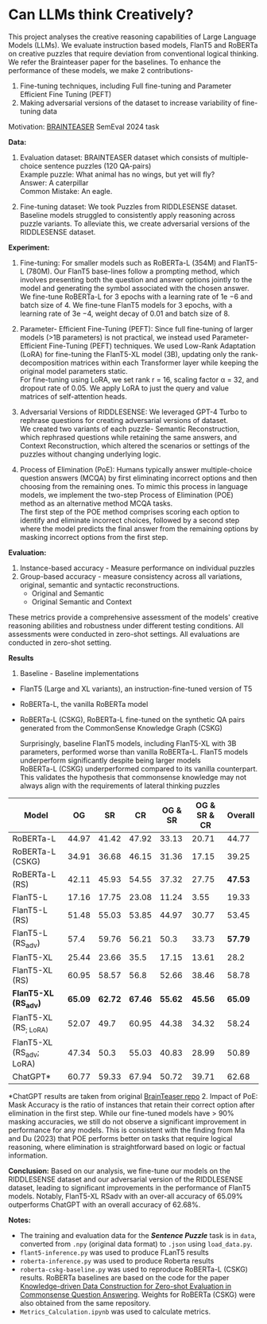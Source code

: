 # Can LLMs think Creatively?


This project analyses the creative reasoning capabilities of Large Language Models (LLMs). We evaluate instruction based models, FlanT5 and RoBERTa on creative puzzles that require deviation from conventional logical thinking. We refer the Brainteaser paper for the baselines. To enhance the performance of these models, we make 2 contributions-
1. Fine-tuning techniques, including Full fine-tuning and Parameter Efficient Fine Tuning (PEFT)
2. Making adversarial versions of the dataset to increase variability of fine-tuning data

Motivation: [BRAINTEASER](https://semevalbrainteaser.github.io/) SemEval 2024 task


**Data:** 
1. Evaluation dataset: BRAINTEASER dataset which consists of multiple-choice sentence puzzles (120 QA-pairs)  
Example puzzle: What animal has no wings, but yet will fly?   
Answer: A caterpillar    
Common Mistake: An eagle.

2. Fine-tuning dataset: We took Puzzles from RIDDLESENSE dataset. Baseline models struggled to consistently apply reasoning across puzzle variants. To alleviate this, we create adversarial versions of the RIDDLESENSE dataset.

**Experiment:**
1. Fine-tuning: For smaller models such as RoBERTa-L (354M) and FlanT5-L (780M). Our FlanT5 base-lines follow a prompting method, which involves presenting both the question and answer options jointly to the model and generating the symbol associated with the chosen answer.
We fine-tune RoBERTa-L for 3 epochs with a learning rate of 1e −6 and batch size of 4. 
We fine-tune FlanT5 models for 3 epochs, with a learning rate of 3e −4, weight decay of 0.01 and batch size of 8.

2. Parameter- Efficient Fine-Tuning (PEFT): Since full fine-tuning of larger models (>1B parameters) is not practical, we instead used Parameter-Efficient Fine-Tuning (PEFT) techniques. We used Low-Rank Adaptation (LoRA) for fine-tuning the FlanT5-XL model (3B), updating only the rank-decomposition matrices within each Transformer layer while keeping the original model parameters static.  
For fine-tuning using LoRA, we set rank r = 16, scaling factor α = 32, and dropout rate of 0.05. We apply LoRA to just the query and value matrices of self-attention heads. 

3. Adversarial Versions of RIDDLESENSE:  We leveraged GPT-4 Turbo to rephrase questions for creating adversarial versions of dataset.  
We created two variants of each puzzle- Semantic Reconstruction, which rephrased questions while retaining the same answers, and Context Reconstruction, which altered the scenarios or settings of the puzzles without changing underlying logic. 

4. Process of Elimination (PoE): Humans typically answer multiple-choice question answers (MCQA) by first eliminating incorrect options and then choosing from the remaining ones. To mimic this process in language models, we implement the two-step Process of Elimination (POE) method as an alternative method MCQA tasks.  
The first step of the POE method comprises scoring each option to identify and eliminate incorrect choices, followed by a second step where the model predicts the final answer from the remaining options by masking incorrect options from the first step.



**Evaluation:**
1. Instance-based accuracy - Measure performance on individual puzzles
2. Group-based accuracy - measure consistency across all variations, original, semantic and syntactic reconstructions. 
   - Original and Semantic 
   - Original Semantic and Context

These metrics provide a comprehensive assessment of the models' creative reasoning abilities and robustness under different testing conditions. All assessments were conducted in zero-shot settings.
All evaluations are conducted in zero-shot setting.

**Results**
1. Baseline - Baseline implementations 
- FlanT5 (Large and XL variants), an instruction-fine-tuned version of T5
- RoBERTa-L, the vanilla RoBERTa model
- RoBERTa-L (CSKG), RoBERTa-L fine-tuned on the synthetic QA pairs generated from the CommonSense Knowledge Graph (CSKG)  

   Surprisingly, baseline FlanT5 models, including FlanT5-XL with 3B parameters, performed worse than vanilla RoBERTa-L. FlanT5 models underperform significantly despite being larger models  
   RoBERTa-L (CSKG) underperformed compared to its vanilla counterpart. This validates the hypothesis that commonsense knowledge may not always align with the requirements of lateral thinking puzzles  

| Model                              | OG        | SR        | CR        | OG & SR   | OG & SR & CR | Overall   |
|------------------------------------|-----------|-----------|-----------|-----------|--------------|-----------|
| RoBERTa-L                          | 44.97     | 41.42     | 47.92     | 33.13     | 20.71        | 44.77     |
| RoBERTa-L (CSKG)                   | 34.91     | 36.68     | 46.15     | 31.36     | 17.15        | 39.25     |
| RoBERTa-L (RS)                     | 42.11     | 45.93     | 54.55     | 37.32     | 27.75        | **47.53**     |
| FlanT5-L                           | 17.16     | 17.75     | 23.08     | 11.24     | 3.55         | 19.33     |
| FlanT5-L (RS)                      | 51.48     | 55.03     | 53.85     | 44.97     | 30.77        | 53.45     |
| FlanT5-L (RS<sub>adv</sub>)        | 57.4      | 59.76     | 56.21     | 50.3      | 33.73        | **57.79** |
| FlanT5-XL                          | 25.44     | 23.66     | 35.5      | 17.15     | 13.61        | 28.2      |
| FlanT5-XL (RS)                     | 60.95     | 58.57     | 56.8      | 52.66     | 38.46        | 58.78     |
| **FlanT5-XL (RS<sub>adv</sub>)**   | **65.09** | **62.72** | **67.46** | **55.62** | **45.56**    | **65.09** |
| FlanT5-XL (RS<sub>; LoRA)          | 52.07     | 49.7      | 60.95     | 44.38     | 34.32        | 58.24     |
| FlanT5-XL (RS<sub>adv</sub>; LoRA) | 47.34     | 50.3      | 55.03     | 40.83     | 28.99        | 50.89     |
| ChatGPT*                           | 60.77     | 59.33     | 67.94     | 50.72     | 39.71        | 62.68     |

*ChatGPT results are taken from original [BrainTeaser repo](https://github.com/1171-jpg/BrainTeaser)
2. Impact of PoE: Mask Accuracy is the ratio of instances that retain their correct option after elimination in the first step. While our fine-tuned models have > 90% masking accuracies, we still do not observe a significant improvement in performance for any models. This is consistent with the finding from Ma and Du (2023) that POE performs better on tasks that require logical reasoning, where elimination is straightforward based on logic or factual information.



**Conclusion:**
Based on our analysis, we fine-tune our models on the RIDDLESENSE dataset and our adversarial version of the RIDDLESENSE dataset, leading to significant improvements in the performance of FlanT5 models. Notably, FlanT5-XL RSadv with an over-all accuracy of 65.09% outperforms ChatGPT with an overall accuracy of 62.68%. 



**Notes:**
- The training and evaluation data for the ***Sentence Puzzle*** task is in `data`, converted from `.npy` (original data format) to `.json` using `load_data.py`.
- `flant5-inference.py` was used to produce FLanT5 results
- `roberta-inference.py` was used to produce Roberta results
- `roberta-cskg-baseline.py` was used to reproduce RoBERTa-L (CSKG) results. RoBERTa baselines are based on the code for the paper [Knowledge-driven Data Construction for Zero-shot Evaluation in Commonsense Question Answering](https://github.com/Mayer123/HyKAS-CSKG/tree/main). Weights for RoBERTa (CSKG) were also obtained from the same repository.
- `Metrics_Calculation.ipynb` was used to calculate metrics.
